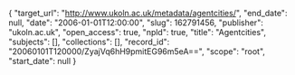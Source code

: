 {
  "target_url": "http://www.ukoln.ac.uk/metadata/agentcities/", 
  "end_date": null, 
  "date": "2006-01-01T12:00:00", 
  "slug": 162791456, 
  "publisher": "ukoln.ac.uk", 
  "open_access": true, 
  "npld": true, 
  "title": "Agentcities", 
  "subjects": [], 
  "collections": [], 
  "record_id": "20060101T120000/ZyajVq6hH9pmitEG96m5eA==", 
  "scope": "root", 
  "start_date": null
}

